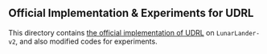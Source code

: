 ## Official Implementation & Experiments for UDRL

This directory contains [the official implementation of UDRL](https://colab.research.google.com/drive/1ynS9g7YzFpNSwhva2_RDKYLjyGckCA8H?usp=sharing#scrollTo=qxZ2fdF9rMww) on `LunarLander-v2`, and also modified codes for experiments.